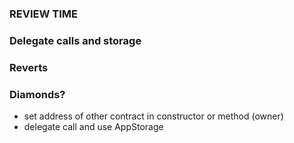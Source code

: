 
### REVIEW TIME

### Delegate calls and storage
### Reverts
### Diamonds?

* set address of other contract in constructor or method (owner)
* delegate call and use AppStorage
